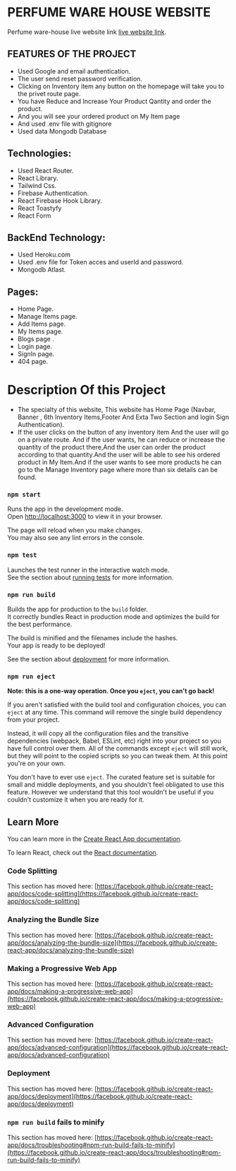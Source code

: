 # PERFUME WARE HOUSE WEBSITE

Perfume ware-house live website link [live website link](https://perfume-ware-house-assignment.web.app/home).

## FEATURES OF THE PROJECT
* Used Google and email authentication.
* The user send reset password verification.
* Clicking on Inventory item any button on the homepage will take you to the privet route page.
*  You have Reduce and Increase  Your Product Qantity and order the product.
* And you will see your ordered product on My Item page
* And used .env file with gitignore
* Used data Mongodb Database

## Technologies:
* Used React Router.
* React Library.
* Tailwind Css.
* Firebase Authentication.
* React Firebase Hook Library.
* React Toastyfy
* React Form

## BackEnd Technology:
* Used Heroku.com
* Used .env file for Token acces and userId and password.
* Mongodb Atlast.

## Pages:
* Home Page.
* Manage Items page.
* Add Items page.
* My Items page.
* Blogs page .
* Login page.
* SignIn page.
* 404 page.

# Description Of this Project
* The specialty of this website, This website has Home Page (Navbar, Banner , 6th Inventory Items,Footer And Exta Two Section and login Sign Authentication).
* If the user clicks on the button of any inventory item And the user will go on a private route. And if the user wants, he can reduce or increase the quantity of the product there,And the user can order the product according to that quantity.And the user will be able to see his ordered product in My Item.And if the user wants to see more products he can go to the Manage Inventory page where more than six details can be found.

### `npm start`

Runs the app in the development mode.\
Open [http://localhost:3000](http://localhost:3000) to view it in your browser.

The page will reload when you make changes.\
You may also see any lint errors in the console.

### `npm test`

Launches the test runner in the interactive watch mode.\
See the section about [running tests](https://facebook.github.io/create-react-app/docs/running-tests) for more information.

### `npm run build`

Builds the app for production to the `build` folder.\
It correctly bundles React in production mode and optimizes the build for the best performance.

The build is minified and the filenames include the hashes.\
Your app is ready to be deployed!

See the section about [deployment](https://facebook.github.io/create-react-app/docs/deployment) for more information.

### `npm run eject`

**Note: this is a one-way operation. Once you `eject`, you can't go back!**

If you aren't satisfied with the build tool and configuration choices, you can `eject` at any time. This command will remove the single build dependency from your project.

Instead, it will copy all the configuration files and the transitive dependencies (webpack, Babel, ESLint, etc) right into your project so you have full control over them. All of the commands except `eject` will still work, but they will point to the copied scripts so you can tweak them. At this point you're on your own.

You don't have to ever use `eject`. The curated feature set is suitable for small and middle deployments, and you shouldn't feel obligated to use this feature. However we understand that this tool wouldn't be useful if you couldn't customize it when you are ready for it.

## Learn More

You can learn more in the [Create React App documentation](https://facebook.github.io/create-react-app/docs/getting-started).

To learn React, check out the [React documentation](https://reactjs.org/).

### Code Splitting

This section has moved here: [https://facebook.github.io/create-react-app/docs/code-splitting](https://facebook.github.io/create-react-app/docs/code-splitting)

### Analyzing the Bundle Size

This section has moved here: [https://facebook.github.io/create-react-app/docs/analyzing-the-bundle-size](https://facebook.github.io/create-react-app/docs/analyzing-the-bundle-size)

### Making a Progressive Web App

This section has moved here: [https://facebook.github.io/create-react-app/docs/making-a-progressive-web-app](https://facebook.github.io/create-react-app/docs/making-a-progressive-web-app)

### Advanced Configuration

This section has moved here: [https://facebook.github.io/create-react-app/docs/advanced-configuration](https://facebook.github.io/create-react-app/docs/advanced-configuration)

### Deployment

This section has moved here: [https://facebook.github.io/create-react-app/docs/deployment](https://facebook.github.io/create-react-app/docs/deployment)

### `npm run build` fails to minify

This section has moved here: [https://facebook.github.io/create-react-app/docs/troubleshooting#npm-run-build-fails-to-minify](https://facebook.github.io/create-react-app/docs/troubleshooting#npm-run-build-fails-to-minify)
